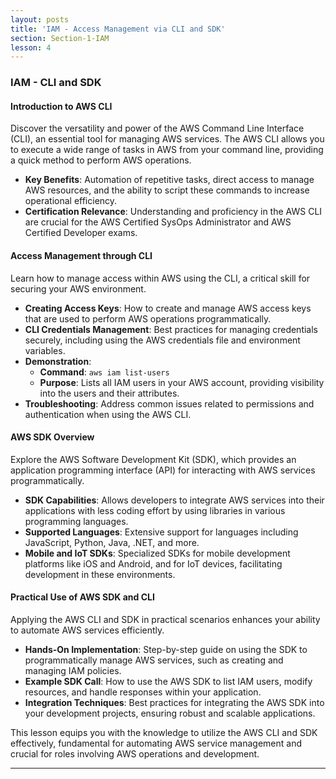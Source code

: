 ```yaml
---
layout: posts
title: 'IAM - Access Management via CLI and SDK'
section: Section-1-IAM
lesson: 4
---
```


### IAM - CLI and SDK

#### Introduction to AWS CLI

Discover the versatility and power of the AWS Command Line Interface (CLI), an essential tool for managing AWS services. The AWS CLI allows you to execute a wide range of tasks in AWS from your command line, providing a quick method to perform AWS operations.

- **Key Benefits**: Automation of repetitive tasks, direct access to manage AWS resources, and the ability to script these commands to increase operational efficiency.
- **Certification Relevance**: Understanding and proficiency in the AWS CLI are crucial for the AWS Certified SysOps Administrator and AWS Certified Developer exams.

<!-- pagebreak -->

#### Access Management through CLI

Learn how to manage access within AWS using the CLI, a critical skill for securing your AWS environment.

- **Creating Access Keys**: How to create and manage AWS access keys that are used to perform AWS operations programmatically.
- **CLI Credentials Management**: Best practices for managing credentials securely, including using the AWS credentials file and environment variables.
- **Demonstration**:
  - **Command**: `aws iam list-users`
  - **Purpose**: Lists all IAM users in your AWS account, providing visibility into the users and their attributes.
- **Troubleshooting**: Address common issues related to permissions and authentication when using the AWS CLI.

<!-- pagebreak -->

#### AWS SDK Overview

Explore the AWS Software Development Kit (SDK), which provides an application programming interface (API) for interacting with AWS services programmatically.

- **SDK Capabilities**: Allows developers to integrate AWS services into their applications with less coding effort by using libraries in various programming languages.
- **Supported Languages**: Extensive support for languages including JavaScript, Python, Java, .NET, and more.
- **Mobile and IoT SDKs**: Specialized SDKs for mobile development platforms like iOS and Android, and for IoT devices, facilitating development in these environments.

<!-- pagebreak -->

#### Practical Use of AWS SDK and CLI

Applying the AWS CLI and SDK in practical scenarios enhances your ability to automate AWS services efficiently.

- **Hands-On Implementation**: Step-by-step guide on using the SDK to programmatically manage AWS services, such as creating and managing IAM policies.
- **Example SDK Call**: How to use the AWS SDK to list IAM users, modify resources, and handle responses within your application.
- **Integration Techniques**: Best practices for integrating the AWS SDK into your development projects, ensuring robust and scalable applications.

This lesson equips you with the knowledge to utilize the AWS CLI and SDK effectively, fundamental for automating AWS service management and crucial for roles involving AWS operations and development.

---
